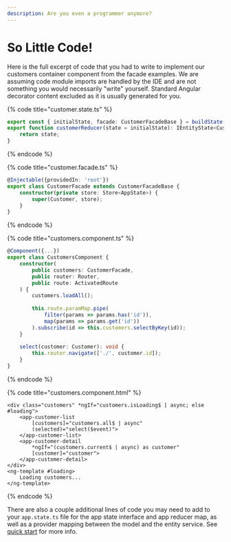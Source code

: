 ```yaml
---
description: Are you even a programmer anymore?
---
```


# So Little Code!

Here is the full excerpt of code that you had to write to implement our customers container component from the facade examples. We are assuming code module imports are handled by the IDE and are not something you would necessarily "write" yourself. Standard Angular decorator content excluded as it is usually generated for you. 

{% code title="customer.state.ts" %}
```typescript
export const { initialState, facade: CustomerFacadeBase } = buildState(Customer);
export function customerReducer(state = initialState): IEntityState<Customer> {
    return state;
}
```
{% endcode %}

{% code title="customer.facade.ts" %}
```typescript
@Injectable({providedIn: 'root'})
export class CustomerFacade extends CustomerFacadeBase {
    constructor(private store: Store<AppState>) {
        super(Customer, store);
    }
}
```
{% endcode %}

{% code title="customers.component.ts" %}
```typescript
@Component({...})
export class CustomersComponent {
    constructor(
        public customers: CustomerFacade, 
        public router: Router,
        public route: ActivatedRoute
    ) {
        customers.loadAll();
        
        this.route.paramMap.pipe(
            filter(params => params.has('id')),
            map(params => params.get('id'))
        ).subscribe(id => this.customers.selectByKey(id));
    }
    
    select(customer: Customer): void {
        this.router.navigate(['./', customer.id]);
    }
}
```
{% endcode %}

{% code title="customers.component.html" %}
```markup
<div class="customers" *ngIf="customers.isLoading$ | async; else #loading">
    <app-customer-list 
        [customers]="customers.all$ | async" 
        (selected)="select($event)">
    </app-customer-list>
    <app-customer-detail 
        *ngIf="(customers.current$ | async) as customer"
        [customer]="customer">
    </app-customer-detail>
</div>
<ng-template #loading>
    Loading customers...
</ng-template>
```
{% endcode %}

There are also a couple additional lines of code you may need to add to your `app.state.ts` file for the app state interface and app reducer map, as well as a provider mapping between the model and the entity service. See [quick start](../../getting-started/from-scratch/) for more info.

